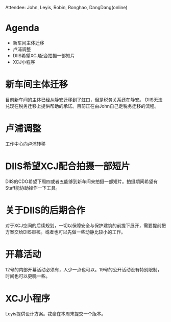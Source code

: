 Attendee: John, Leyis, Robin, Ronghao, DangDang(online)

# Agenda
- 新车间主体迁移
- 卢浦调整
- DIIS希望XCJ配合拍摄一部短片
- XCJ小程序


# 新车间主体迁移

目前新车间的主体已经从静安迁移到了虹口，但是税务关系还在静安。
DIIS无法兑现在税务迁移上提供帮助的承诺。目前正在由John自己走税务迁移的流程。


# 卢浦调整

工作中心向卢浦转移


# DIIS希望XCJ配合拍摄一部短片

DIIS的CDO希望下周四或者五能够到新车间来拍摄一部短片。拍摄期间希望有Staff能协助操作一下工具。


# 关于DIIS的后期合作

对于XCJ空间的后续规划，一切以保障安全与保护建筑的前提下展开，需要提前把方案交给DIIS审核。或者也可以先做一些动静比较小的工作。

# 开幕活动

12号的内部开幕活动必须有，人少一点也可以。19号的公开活动没有特别限制，时间也可以更晚一些。

# XCJ小程序

Leyis提供设计方案。戎豪在本周末提交一个版本。